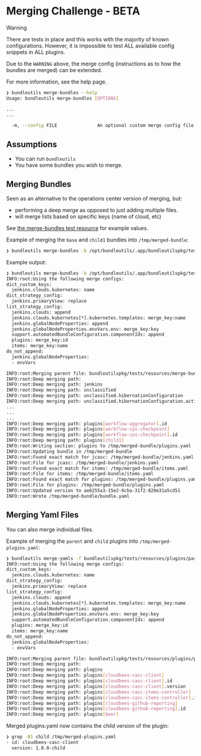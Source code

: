 # Merging Challenge - BETA

> [!WARNING]
> There are tests in place and this works with the majority of known configurations.
> However, it is impossible to test ALL available config snippets in ALL plugins.

Due to the `WARNING` above, the merge config (instructions as to how the bundles are merged) can be extended.

For more information, see the help page.

```sh
❯ bundleutils merge-bundles --help
Usage: bundleutils merge-bundles [OPTIONS]

...
...

  -m, --config FILE               An optional custom merge config file if needed (BUNDLEUTILS_MERGE_CONFIG)
```

## Assumptions

- You can run `bundleutils`
- You have some bundles you wish to merge.

## Merging Bundles

Seen as an alternative to the operations center version of merging, but:

- performing a deep merge as opposed to just adding multiple files.
- will merge lists based on specific keys (name of cloud, etc)

See [the merge-bundles test resource](../../../bundleutilspkg/tests/resources/merge-bundles) for example values.

Example of merging the `base` and `child1` bundles into `/tmp/merged-bundle`:

```sh
❯ bundleutils merge-bundles -b /opt/bundleutils/.app/bundleutilspkg/tests/resources/merge-bundles/base -b /opt/bundleutils/.app/bundleutilspkg/tests/resources/merge-bundles/child1 -o /tmp/merged-bundle
```

Example output:

```sh
❯ bundleutils merge-bundles -b /opt/bundleutils/.app/bundleutilspkg/tests/resources/merge-bundles/base -b /opt/bundleutils/.app/bundleutilspkg/tests/resources/merge-bundles/child1 -o /tmp/merged-bundle
INFO:root:Using the following merge configs:
dict_custom_keys:
  jenkins.clouds.kubernetes: name
dict_strategy_config:
  jenkins.primaryView: replace
list_strategy_config:
  jenkins.clouds: append
  jenkins.clouds.kubernetes[*].kubernetes.templates: merge_key:name
  jenkins.globalNodeProperties: append
  jenkins.globalNodeProperties.envVars.env: merge_key:key
  support.automatedBundleConfiguration.componentIds: append
  plugins: merge_key:id
  items: merge_key:name
do_not_append:
  jenkins.globalNodeProperties:
  - envVars

INFO:root:Merging parent file: bundleutilspkg/tests/resources/merge-bundles/base/jenkins.yaml with child file: bundleutilspkg/tests/resources/merge-bundles/child1/jenkins.yaml
INFO:root:Deep merging path:
INFO:root:Deep merging path: jenkins
INFO:root:Deep merging path: unclassified
INFO:root:Deep merging path: unclassified.hibernationConfiguration
INFO:root:Deep merging path: unclassified.hibernationConfiguration.activities
...
...
...
INFO:root:Deep merging path: plugins[workflow-aggregator].id
INFO:root:Deep merging path: plugins[workflow-cps-checkpoint]
INFO:root:Deep merging path: plugins[workflow-cps-checkpoint].id
INFO:root:Deep merging path: plugins[child1]
INFO:root:Writing section: plugins to /tmp/merged-bundle/plugins.yaml
INFO:root:Updating bundle in /tmp/merged-bundle
INFO:root:Found exact match for jcasc: /tmp/merged-bundle/jenkins.yaml
INFO:root:File for jcasc: /tmp/merged-bundle/jenkins.yaml
INFO:root:Found exact match for items: /tmp/merged-bundle/items.yaml
INFO:root:File for items: /tmp/merged-bundle/items.yaml
INFO:root:Found exact match for plugins: /tmp/merged-bundle/plugins.yaml
INFO:root:File for plugins: /tmp/merged-bundle/plugins.yaml
INFO:root:Updated version to ae6255a3-15e2-9cba-31f2-820e31a5cd51
INFO:root:Wrote /tmp/merged-bundle/bundle.yaml
```

## Merging Yaml Files

You can also merge individual files.

Example of merging the `parent` and `child` plugins into `/tmp/merged-plugins.yaml`:

```sh
❯ bundleutils merge-yamls -f bundleutilspkg/tests/resources/plugins/parent.yaml -f bundleutilspkg/tests/resources/plugins/child.yaml -o /tmp/merged-plugins.yaml
INFO:root:Using the following merge configs:
dict_custom_keys:
  jenkins.clouds.kubernetes: name
dict_strategy_config:
  jenkins.primaryView: replace
list_strategy_config:
  jenkins.clouds: append
  jenkins.clouds.kubernetes[*].kubernetes.templates: merge_key:name
  jenkins.globalNodeProperties: append
  jenkins.globalNodeProperties.envVars.env: merge_key:key
  support.automatedBundleConfiguration.componentIds: append
  plugins: merge_key:id
  items: merge_key:name
do_not_append:
  jenkins.globalNodeProperties:
  - envVars

INFO:root:Merging parent file: bundleutilspkg/tests/resources/plugins/parent.yaml with child file: bundleutilspkg/tests/resources/plugins/child.yaml
INFO:root:Deep merging path:
INFO:root:Deep merging path: plugins
INFO:root:Deep merging path: plugins[cloudbees-casc-client]
INFO:root:Deep merging path: plugins[cloudbees-casc-client].id
INFO:root:Deep merging path: plugins[cloudbees-casc-client].version
INFO:root:Deep merging path: plugins[cloudbees-casc-items-controller]
INFO:root:Deep merging path: plugins[cloudbees-casc-items-controller].id
INFO:root:Deep merging path: plugins[cloudbees-github-reporting]
INFO:root:Deep merging path: plugins[cloudbees-github-reporting].id
INFO:root:Deep merging path: plugins[beer]
```

Merged plugins.yaml now contains the child version of the plugin:

```sh
❯ grep -B1 child /tmp/merged-plugins.yaml
- id: cloudbees-casc-client
  version: 1.0.0-child
```
